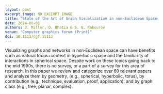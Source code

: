 ```yaml
---
layout: post
excerpt_image: NO_EXCERPT_IMAGE
title: "State of the Art of Graph Visualization in non‐Euclidean Spaces"
date: 2024-06-01
authors: J. Miller, D. Bhatia & S. G. Kobourov
venue: "Computer graphics forum (Print)"
doi: 10.1111/cgf.15113
---
```

Visualizing graphs and networks in non‐Euclidean space can have benefits such as natural focus+context in hyperbolic space and the familiarity of interactions in spherical space. Despite work on these topics going back to the mid 1990s, there is no survey, or a part of a survey for this area of research. In this paper we review and categorize over 60 relevant papers and analyze them by geometry, (e.g., spherical, hyperbolic, torus), by contribution (e.g., technique, evaluation, proof, application), and by graph class (e.g., tree, planar, complex).
